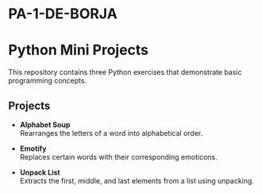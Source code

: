 # PA-1-DE-BORJA

# Python Mini Projects 

This repository contains three Python exercises that demonstrate basic programming concepts.

## Projects

- **Alphabet Soup**  
  Rearranges the letters of a word into alphabetical order.

- **Emotify**  
  Replaces certain words with their corresponding emoticons.

- **Unpack List**  
  Extracts the first, middle, and last elements from a list using unpacking.
